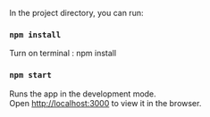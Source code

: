 
In the project directory, you can run:

### `npm install`
Turn on terminal :
npm install

### `npm start`

Runs the app in the development mode.\
Open [http://localhost:3000](http://localhost:3000) to view it in the browser.
